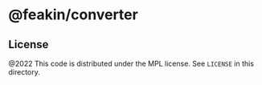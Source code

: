 # @feakin/converter

## License

@2022 This code is distributed under the MPL license. See `LICENSE` in this directory.
